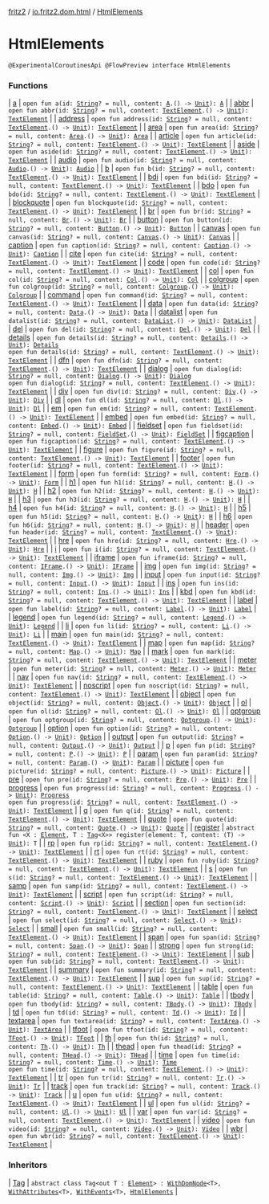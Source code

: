 [fritz2](../../index.md) / [io.fritz2.dom.html](../index.md) / [HtmlElements](./index.md)

# HtmlElements

`@ExperimentalCoroutinesApi @FlowPreview interface HtmlElements`

### Functions

| [a](a.md) | `open fun a(id: `[`String`](https://kotlinlang.org/api/latest/jvm/stdlib/kotlin/-string/index.html)`? = null, content: `[`A`](../-a/index.md)`.() -> `[`Unit`](https://kotlinlang.org/api/latest/jvm/stdlib/kotlin/-unit/index.html)`): `[`A`](../-a/index.md) |
| [abbr](abbr.md) | `open fun abbr(id: `[`String`](https://kotlinlang.org/api/latest/jvm/stdlib/kotlin/-string/index.html)`? = null, content: `[`TextElement`](../-text-element/index.md)`.() -> `[`Unit`](https://kotlinlang.org/api/latest/jvm/stdlib/kotlin/-unit/index.html)`): `[`TextElement`](../-text-element/index.md) |
| [address](address.md) | `open fun address(id: `[`String`](https://kotlinlang.org/api/latest/jvm/stdlib/kotlin/-string/index.html)`? = null, content: `[`TextElement`](../-text-element/index.md)`.() -> `[`Unit`](https://kotlinlang.org/api/latest/jvm/stdlib/kotlin/-unit/index.html)`): `[`TextElement`](../-text-element/index.md) |
| [area](area.md) | `open fun area(id: `[`String`](https://kotlinlang.org/api/latest/jvm/stdlib/kotlin/-string/index.html)`? = null, content: `[`Area`](../-area/index.md)`.() -> `[`Unit`](https://kotlinlang.org/api/latest/jvm/stdlib/kotlin/-unit/index.html)`): `[`Area`](../-area/index.md) |
| [article](article.md) | `open fun article(id: `[`String`](https://kotlinlang.org/api/latest/jvm/stdlib/kotlin/-string/index.html)`? = null, content: `[`TextElement`](../-text-element/index.md)`.() -> `[`Unit`](https://kotlinlang.org/api/latest/jvm/stdlib/kotlin/-unit/index.html)`): `[`TextElement`](../-text-element/index.md) |
| [aside](aside.md) | `open fun aside(id: `[`String`](https://kotlinlang.org/api/latest/jvm/stdlib/kotlin/-string/index.html)`? = null, content: `[`TextElement`](../-text-element/index.md)`.() -> `[`Unit`](https://kotlinlang.org/api/latest/jvm/stdlib/kotlin/-unit/index.html)`): `[`TextElement`](../-text-element/index.md) |
| [audio](audio.md) | `open fun audio(id: `[`String`](https://kotlinlang.org/api/latest/jvm/stdlib/kotlin/-string/index.html)`? = null, content: `[`Audio`](../-audio/index.md)`.() -> `[`Unit`](https://kotlinlang.org/api/latest/jvm/stdlib/kotlin/-unit/index.html)`): `[`Audio`](../-audio/index.md) |
| [b](b.md) | `open fun b(id: `[`String`](https://kotlinlang.org/api/latest/jvm/stdlib/kotlin/-string/index.html)`? = null, content: `[`TextElement`](../-text-element/index.md)`.() -> `[`Unit`](https://kotlinlang.org/api/latest/jvm/stdlib/kotlin/-unit/index.html)`): `[`TextElement`](../-text-element/index.md) |
| [bdi](bdi.md) | `open fun bdi(id: `[`String`](https://kotlinlang.org/api/latest/jvm/stdlib/kotlin/-string/index.html)`? = null, content: `[`TextElement`](../-text-element/index.md)`.() -> `[`Unit`](https://kotlinlang.org/api/latest/jvm/stdlib/kotlin/-unit/index.html)`): `[`TextElement`](../-text-element/index.md) |
| [bdo](bdo.md) | `open fun bdo(id: `[`String`](https://kotlinlang.org/api/latest/jvm/stdlib/kotlin/-string/index.html)`? = null, content: `[`TextElement`](../-text-element/index.md)`.() -> `[`Unit`](https://kotlinlang.org/api/latest/jvm/stdlib/kotlin/-unit/index.html)`): `[`TextElement`](../-text-element/index.md) |
| [blockquote](blockquote.md) | `open fun blockquote(id: `[`String`](https://kotlinlang.org/api/latest/jvm/stdlib/kotlin/-string/index.html)`? = null, content: `[`TextElement`](../-text-element/index.md)`.() -> `[`Unit`](https://kotlinlang.org/api/latest/jvm/stdlib/kotlin/-unit/index.html)`): `[`TextElement`](../-text-element/index.md) |
| [br](br.md) | `open fun br(id: `[`String`](https://kotlinlang.org/api/latest/jvm/stdlib/kotlin/-string/index.html)`? = null, content: `[`Br`](../-br/index.md)`.() -> `[`Unit`](https://kotlinlang.org/api/latest/jvm/stdlib/kotlin/-unit/index.html)`): `[`Br`](../-br/index.md) |
| [button](button.md) | `open fun button(id: `[`String`](https://kotlinlang.org/api/latest/jvm/stdlib/kotlin/-string/index.html)`? = null, content: `[`Button`](../-button/index.md)`.() -> `[`Unit`](https://kotlinlang.org/api/latest/jvm/stdlib/kotlin/-unit/index.html)`): `[`Button`](../-button/index.md) |
| [canvas](canvas.md) | `open fun canvas(id: `[`String`](https://kotlinlang.org/api/latest/jvm/stdlib/kotlin/-string/index.html)`? = null, content: `[`Canvas`](../-canvas/index.md)`.() -> `[`Unit`](https://kotlinlang.org/api/latest/jvm/stdlib/kotlin/-unit/index.html)`): `[`Canvas`](../-canvas/index.md) |
| [caption](caption.md) | `open fun caption(id: `[`String`](https://kotlinlang.org/api/latest/jvm/stdlib/kotlin/-string/index.html)`? = null, content: `[`Caption`](../-caption/index.md)`.() -> `[`Unit`](https://kotlinlang.org/api/latest/jvm/stdlib/kotlin/-unit/index.html)`): `[`Caption`](../-caption/index.md) |
| [cite](cite.md) | `open fun cite(id: `[`String`](https://kotlinlang.org/api/latest/jvm/stdlib/kotlin/-string/index.html)`? = null, content: `[`TextElement`](../-text-element/index.md)`.() -> `[`Unit`](https://kotlinlang.org/api/latest/jvm/stdlib/kotlin/-unit/index.html)`): `[`TextElement`](../-text-element/index.md) |
| [code](code.md) | `open fun code(id: `[`String`](https://kotlinlang.org/api/latest/jvm/stdlib/kotlin/-string/index.html)`? = null, content: `[`TextElement`](../-text-element/index.md)`.() -> `[`Unit`](https://kotlinlang.org/api/latest/jvm/stdlib/kotlin/-unit/index.html)`): `[`TextElement`](../-text-element/index.md) |
| [col](col.md) | `open fun col(id: `[`String`](https://kotlinlang.org/api/latest/jvm/stdlib/kotlin/-string/index.html)`? = null, content: `[`Col`](../-col/index.md)`.() -> `[`Unit`](https://kotlinlang.org/api/latest/jvm/stdlib/kotlin/-unit/index.html)`): `[`Col`](../-col/index.md) |
| [colgroup](colgroup.md) | `open fun colgroup(id: `[`String`](https://kotlinlang.org/api/latest/jvm/stdlib/kotlin/-string/index.html)`? = null, content: `[`Colgroup`](../-colgroup/index.md)`.() -> `[`Unit`](https://kotlinlang.org/api/latest/jvm/stdlib/kotlin/-unit/index.html)`): `[`Colgroup`](../-colgroup/index.md) |
| [command](command.md) | `open fun command(id: `[`String`](https://kotlinlang.org/api/latest/jvm/stdlib/kotlin/-string/index.html)`? = null, content: `[`TextElement`](../-text-element/index.md)`.() -> `[`Unit`](https://kotlinlang.org/api/latest/jvm/stdlib/kotlin/-unit/index.html)`): `[`TextElement`](../-text-element/index.md) |
| [data](data.md) | `open fun data(id: `[`String`](https://kotlinlang.org/api/latest/jvm/stdlib/kotlin/-string/index.html)`? = null, content: `[`Data`](../-data/index.md)`.() -> `[`Unit`](https://kotlinlang.org/api/latest/jvm/stdlib/kotlin/-unit/index.html)`): `[`Data`](../-data/index.md) |
| [datalist](datalist.md) | `open fun datalist(id: `[`String`](https://kotlinlang.org/api/latest/jvm/stdlib/kotlin/-string/index.html)`? = null, content: `[`DataList`](../-data-list/index.md)`.() -> `[`Unit`](https://kotlinlang.org/api/latest/jvm/stdlib/kotlin/-unit/index.html)`): `[`DataList`](../-data-list/index.md) |
| [del](del.md) | `open fun del(id: `[`String`](https://kotlinlang.org/api/latest/jvm/stdlib/kotlin/-string/index.html)`? = null, content: `[`Del`](../-del/index.md)`.() -> `[`Unit`](https://kotlinlang.org/api/latest/jvm/stdlib/kotlin/-unit/index.html)`): `[`Del`](../-del/index.md) |
| [details](details.md) | `open fun details(id: `[`String`](https://kotlinlang.org/api/latest/jvm/stdlib/kotlin/-string/index.html)`? = null, content: `[`Details`](../-details/index.md)`.() -> `[`Unit`](https://kotlinlang.org/api/latest/jvm/stdlib/kotlin/-unit/index.html)`): `[`Details`](../-details/index.md)<br>`open fun details(id: `[`String`](https://kotlinlang.org/api/latest/jvm/stdlib/kotlin/-string/index.html)`? = null, content: `[`TextElement`](../-text-element/index.md)`.() -> `[`Unit`](https://kotlinlang.org/api/latest/jvm/stdlib/kotlin/-unit/index.html)`): `[`TextElement`](../-text-element/index.md) |
| [dfn](dfn.md) | `open fun dfn(id: `[`String`](https://kotlinlang.org/api/latest/jvm/stdlib/kotlin/-string/index.html)`? = null, content: `[`TextElement`](../-text-element/index.md)`.() -> `[`Unit`](https://kotlinlang.org/api/latest/jvm/stdlib/kotlin/-unit/index.html)`): `[`TextElement`](../-text-element/index.md) |
| [dialog](dialog.md) | `open fun dialog(id: `[`String`](https://kotlinlang.org/api/latest/jvm/stdlib/kotlin/-string/index.html)`? = null, content: `[`Dialog`](../-dialog/index.md)`.() -> `[`Unit`](https://kotlinlang.org/api/latest/jvm/stdlib/kotlin/-unit/index.html)`): `[`Dialog`](../-dialog/index.md)<br>`open fun dialog(id: `[`String`](https://kotlinlang.org/api/latest/jvm/stdlib/kotlin/-string/index.html)`? = null, content: `[`TextElement`](../-text-element/index.md)`.() -> `[`Unit`](https://kotlinlang.org/api/latest/jvm/stdlib/kotlin/-unit/index.html)`): `[`TextElement`](../-text-element/index.md) |
| [div](div.md) | `open fun div(id: `[`String`](https://kotlinlang.org/api/latest/jvm/stdlib/kotlin/-string/index.html)`? = null, content: `[`Div`](../-div/index.md)`.() -> `[`Unit`](https://kotlinlang.org/api/latest/jvm/stdlib/kotlin/-unit/index.html)`): `[`Div`](../-div/index.md) |
| [dl](dl.md) | `open fun dl(id: `[`String`](https://kotlinlang.org/api/latest/jvm/stdlib/kotlin/-string/index.html)`? = null, content: `[`Dl`](../-dl/index.md)`.() -> `[`Unit`](https://kotlinlang.org/api/latest/jvm/stdlib/kotlin/-unit/index.html)`): `[`Dl`](../-dl/index.md) |
| [em](em.md) | `open fun em(id: `[`String`](https://kotlinlang.org/api/latest/jvm/stdlib/kotlin/-string/index.html)`? = null, content: `[`TextElement`](../-text-element/index.md)`.() -> `[`Unit`](https://kotlinlang.org/api/latest/jvm/stdlib/kotlin/-unit/index.html)`): `[`TextElement`](../-text-element/index.md) |
| [embed](embed.md) | `open fun embed(id: `[`String`](https://kotlinlang.org/api/latest/jvm/stdlib/kotlin/-string/index.html)`? = null, content: `[`Embed`](../-embed/index.md)`.() -> `[`Unit`](https://kotlinlang.org/api/latest/jvm/stdlib/kotlin/-unit/index.html)`): `[`Embed`](../-embed/index.md) |
| [fieldset](fieldset.md) | `open fun fieldset(id: `[`String`](https://kotlinlang.org/api/latest/jvm/stdlib/kotlin/-string/index.html)`? = null, content: `[`FieldSet`](../-field-set/index.md)`.() -> `[`Unit`](https://kotlinlang.org/api/latest/jvm/stdlib/kotlin/-unit/index.html)`): `[`FieldSet`](../-field-set/index.md) |
| [figcaption](figcaption.md) | `open fun figcaption(id: `[`String`](https://kotlinlang.org/api/latest/jvm/stdlib/kotlin/-string/index.html)`? = null, content: `[`TextElement`](../-text-element/index.md)`.() -> `[`Unit`](https://kotlinlang.org/api/latest/jvm/stdlib/kotlin/-unit/index.html)`): `[`TextElement`](../-text-element/index.md) |
| [figure](figure.md) | `open fun figure(id: `[`String`](https://kotlinlang.org/api/latest/jvm/stdlib/kotlin/-string/index.html)`? = null, content: `[`TextElement`](../-text-element/index.md)`.() -> `[`Unit`](https://kotlinlang.org/api/latest/jvm/stdlib/kotlin/-unit/index.html)`): `[`TextElement`](../-text-element/index.md) |
| [footer](footer.md) | `open fun footer(id: `[`String`](https://kotlinlang.org/api/latest/jvm/stdlib/kotlin/-string/index.html)`? = null, content: `[`TextElement`](../-text-element/index.md)`.() -> `[`Unit`](https://kotlinlang.org/api/latest/jvm/stdlib/kotlin/-unit/index.html)`): `[`TextElement`](../-text-element/index.md) |
| [form](form.md) | `open fun form(id: `[`String`](https://kotlinlang.org/api/latest/jvm/stdlib/kotlin/-string/index.html)`? = null, content: `[`Form`](../-form/index.md)`.() -> `[`Unit`](https://kotlinlang.org/api/latest/jvm/stdlib/kotlin/-unit/index.html)`): `[`Form`](../-form/index.md) |
| [h1](h1.md) | `open fun h1(id: `[`String`](https://kotlinlang.org/api/latest/jvm/stdlib/kotlin/-string/index.html)`? = null, content: `[`H`](../-h/index.md)`.() -> `[`Unit`](https://kotlinlang.org/api/latest/jvm/stdlib/kotlin/-unit/index.html)`): `[`H`](../-h/index.md) |
| [h2](h2.md) | `open fun h2(id: `[`String`](https://kotlinlang.org/api/latest/jvm/stdlib/kotlin/-string/index.html)`? = null, content: `[`H`](../-h/index.md)`.() -> `[`Unit`](https://kotlinlang.org/api/latest/jvm/stdlib/kotlin/-unit/index.html)`): `[`H`](../-h/index.md) |
| [h3](h3.md) | `open fun h3(id: `[`String`](https://kotlinlang.org/api/latest/jvm/stdlib/kotlin/-string/index.html)`? = null, content: `[`H`](../-h/index.md)`.() -> `[`Unit`](https://kotlinlang.org/api/latest/jvm/stdlib/kotlin/-unit/index.html)`): `[`H`](../-h/index.md) |
| [h4](h4.md) | `open fun h4(id: `[`String`](https://kotlinlang.org/api/latest/jvm/stdlib/kotlin/-string/index.html)`? = null, content: `[`H`](../-h/index.md)`.() -> `[`Unit`](https://kotlinlang.org/api/latest/jvm/stdlib/kotlin/-unit/index.html)`): `[`H`](../-h/index.md) |
| [h5](h5.md) | `open fun h5(id: `[`String`](https://kotlinlang.org/api/latest/jvm/stdlib/kotlin/-string/index.html)`? = null, content: `[`H`](../-h/index.md)`.() -> `[`Unit`](https://kotlinlang.org/api/latest/jvm/stdlib/kotlin/-unit/index.html)`): `[`H`](../-h/index.md) |
| [h6](h6.md) | `open fun h6(id: `[`String`](https://kotlinlang.org/api/latest/jvm/stdlib/kotlin/-string/index.html)`? = null, content: `[`H`](../-h/index.md)`.() -> `[`Unit`](https://kotlinlang.org/api/latest/jvm/stdlib/kotlin/-unit/index.html)`): `[`H`](../-h/index.md) |
| [header](header.md) | `open fun header(id: `[`String`](https://kotlinlang.org/api/latest/jvm/stdlib/kotlin/-string/index.html)`? = null, content: `[`TextElement`](../-text-element/index.md)`.() -> `[`Unit`](https://kotlinlang.org/api/latest/jvm/stdlib/kotlin/-unit/index.html)`): `[`TextElement`](../-text-element/index.md) |
| [hre](hre.md) | `open fun hre(id: `[`String`](https://kotlinlang.org/api/latest/jvm/stdlib/kotlin/-string/index.html)`? = null, content: `[`Hre`](../-hre/index.md)`.() -> `[`Unit`](https://kotlinlang.org/api/latest/jvm/stdlib/kotlin/-unit/index.html)`): `[`Hre`](../-hre/index.md) |
| [i](i.md) | `open fun i(id: `[`String`](https://kotlinlang.org/api/latest/jvm/stdlib/kotlin/-string/index.html)`? = null, content: `[`TextElement`](../-text-element/index.md)`.() -> `[`Unit`](https://kotlinlang.org/api/latest/jvm/stdlib/kotlin/-unit/index.html)`): `[`TextElement`](../-text-element/index.md) |
| [iframe](iframe.md) | `open fun iframe(id: `[`String`](https://kotlinlang.org/api/latest/jvm/stdlib/kotlin/-string/index.html)`? = null, content: `[`IFrame`](../-i-frame/index.md)`.() -> `[`Unit`](https://kotlinlang.org/api/latest/jvm/stdlib/kotlin/-unit/index.html)`): `[`IFrame`](../-i-frame/index.md) |
| [img](img.md) | `open fun img(id: `[`String`](https://kotlinlang.org/api/latest/jvm/stdlib/kotlin/-string/index.html)`? = null, content: `[`Img`](../-img/index.md)`.() -> `[`Unit`](https://kotlinlang.org/api/latest/jvm/stdlib/kotlin/-unit/index.html)`): `[`Img`](../-img/index.md) |
| [input](input.md) | `open fun input(id: `[`String`](https://kotlinlang.org/api/latest/jvm/stdlib/kotlin/-string/index.html)`? = null, content: `[`Input`](../-input/index.md)`.() -> `[`Unit`](https://kotlinlang.org/api/latest/jvm/stdlib/kotlin/-unit/index.html)`): `[`Input`](../-input/index.md) |
| [ins](ins.md) | `open fun ins(id: `[`String`](https://kotlinlang.org/api/latest/jvm/stdlib/kotlin/-string/index.html)`? = null, content: `[`Ins`](../-ins/index.md)`.() -> `[`Unit`](https://kotlinlang.org/api/latest/jvm/stdlib/kotlin/-unit/index.html)`): `[`Ins`](../-ins/index.md) |
| [kbd](kbd.md) | `open fun kbd(id: `[`String`](https://kotlinlang.org/api/latest/jvm/stdlib/kotlin/-string/index.html)`? = null, content: `[`TextElement`](../-text-element/index.md)`.() -> `[`Unit`](https://kotlinlang.org/api/latest/jvm/stdlib/kotlin/-unit/index.html)`): `[`TextElement`](../-text-element/index.md) |
| [label](label.md) | `open fun label(id: `[`String`](https://kotlinlang.org/api/latest/jvm/stdlib/kotlin/-string/index.html)`? = null, content: `[`Label`](../-label/index.md)`.() -> `[`Unit`](https://kotlinlang.org/api/latest/jvm/stdlib/kotlin/-unit/index.html)`): `[`Label`](../-label/index.md) |
| [legend](legend.md) | `open fun legend(id: `[`String`](https://kotlinlang.org/api/latest/jvm/stdlib/kotlin/-string/index.html)`? = null, content: `[`Legend`](../-legend/index.md)`.() -> `[`Unit`](https://kotlinlang.org/api/latest/jvm/stdlib/kotlin/-unit/index.html)`): `[`Legend`](../-legend/index.md) |
| [li](li.md) | `open fun li(id: `[`String`](https://kotlinlang.org/api/latest/jvm/stdlib/kotlin/-string/index.html)`? = null, content: `[`Li`](../-li/index.md)`.() -> `[`Unit`](https://kotlinlang.org/api/latest/jvm/stdlib/kotlin/-unit/index.html)`): `[`Li`](../-li/index.md) |
| [main](main.md) | `open fun main(id: `[`String`](https://kotlinlang.org/api/latest/jvm/stdlib/kotlin/-string/index.html)`? = null, content: `[`TextElement`](../-text-element/index.md)`.() -> `[`Unit`](https://kotlinlang.org/api/latest/jvm/stdlib/kotlin/-unit/index.html)`): `[`TextElement`](../-text-element/index.md) |
| [map](map.md) | `open fun map(id: `[`String`](https://kotlinlang.org/api/latest/jvm/stdlib/kotlin/-string/index.html)`? = null, content: `[`Map`](../-map/index.md)`.() -> `[`Unit`](https://kotlinlang.org/api/latest/jvm/stdlib/kotlin/-unit/index.html)`): `[`Map`](../-map/index.md) |
| [mark](mark.md) | `open fun mark(id: `[`String`](https://kotlinlang.org/api/latest/jvm/stdlib/kotlin/-string/index.html)`? = null, content: `[`TextElement`](../-text-element/index.md)`.() -> `[`Unit`](https://kotlinlang.org/api/latest/jvm/stdlib/kotlin/-unit/index.html)`): `[`TextElement`](../-text-element/index.md) |
| [meter](meter.md) | `open fun meter(id: `[`String`](https://kotlinlang.org/api/latest/jvm/stdlib/kotlin/-string/index.html)`? = null, content: `[`Meter`](../-meter/index.md)`.() -> `[`Unit`](https://kotlinlang.org/api/latest/jvm/stdlib/kotlin/-unit/index.html)`): `[`Meter`](../-meter/index.md) |
| [nav](nav.md) | `open fun nav(id: `[`String`](https://kotlinlang.org/api/latest/jvm/stdlib/kotlin/-string/index.html)`? = null, content: `[`TextElement`](../-text-element/index.md)`.() -> `[`Unit`](https://kotlinlang.org/api/latest/jvm/stdlib/kotlin/-unit/index.html)`): `[`TextElement`](../-text-element/index.md) |
| [noscript](noscript.md) | `open fun noscript(id: `[`String`](https://kotlinlang.org/api/latest/jvm/stdlib/kotlin/-string/index.html)`? = null, content: `[`TextElement`](../-text-element/index.md)`.() -> `[`Unit`](https://kotlinlang.org/api/latest/jvm/stdlib/kotlin/-unit/index.html)`): `[`TextElement`](../-text-element/index.md) |
| [object](object.md) | `open fun object(id: `[`String`](https://kotlinlang.org/api/latest/jvm/stdlib/kotlin/-string/index.html)`? = null, content: `[`Object`](../-object/index.md)`.() -> `[`Unit`](https://kotlinlang.org/api/latest/jvm/stdlib/kotlin/-unit/index.html)`): `[`Object`](../-object/index.md) |
| [ol](ol.md) | `open fun ol(id: `[`String`](https://kotlinlang.org/api/latest/jvm/stdlib/kotlin/-string/index.html)`? = null, content: `[`Ol`](../-ol/index.md)`.() -> `[`Unit`](https://kotlinlang.org/api/latest/jvm/stdlib/kotlin/-unit/index.html)`): `[`Ol`](../-ol/index.md) |
| [optgroup](optgroup.md) | `open fun optgroup(id: `[`String`](https://kotlinlang.org/api/latest/jvm/stdlib/kotlin/-string/index.html)`? = null, content: `[`Optgroup`](../-optgroup/index.md)`.() -> `[`Unit`](https://kotlinlang.org/api/latest/jvm/stdlib/kotlin/-unit/index.html)`): `[`Optgroup`](../-optgroup/index.md) |
| [option](option.md) | `open fun option(id: `[`String`](https://kotlinlang.org/api/latest/jvm/stdlib/kotlin/-string/index.html)`? = null, content: `[`Option`](../-option/index.md)`.() -> `[`Unit`](https://kotlinlang.org/api/latest/jvm/stdlib/kotlin/-unit/index.html)`): `[`Option`](../-option/index.md) |
| [output](output.md) | `open fun output(id: `[`String`](https://kotlinlang.org/api/latest/jvm/stdlib/kotlin/-string/index.html)`? = null, content: `[`Output`](../-output/index.md)`.() -> `[`Unit`](https://kotlinlang.org/api/latest/jvm/stdlib/kotlin/-unit/index.html)`): `[`Output`](../-output/index.md) |
| [p](p.md) | `open fun p(id: `[`String`](https://kotlinlang.org/api/latest/jvm/stdlib/kotlin/-string/index.html)`? = null, content: `[`P`](../-p/index.md)`.() -> `[`Unit`](https://kotlinlang.org/api/latest/jvm/stdlib/kotlin/-unit/index.html)`): `[`P`](../-p/index.md) |
| [param](param.md) | `open fun param(id: `[`String`](https://kotlinlang.org/api/latest/jvm/stdlib/kotlin/-string/index.html)`? = null, content: `[`Param`](../-param/index.md)`.() -> `[`Unit`](https://kotlinlang.org/api/latest/jvm/stdlib/kotlin/-unit/index.html)`): `[`Param`](../-param/index.md) |
| [picture](picture.md) | `open fun picture(id: `[`String`](https://kotlinlang.org/api/latest/jvm/stdlib/kotlin/-string/index.html)`? = null, content: `[`Picture`](../-picture/index.md)`.() -> `[`Unit`](https://kotlinlang.org/api/latest/jvm/stdlib/kotlin/-unit/index.html)`): `[`Picture`](../-picture/index.md) |
| [pre](pre.md) | `open fun pre(id: `[`String`](https://kotlinlang.org/api/latest/jvm/stdlib/kotlin/-string/index.html)`? = null, content: `[`Pre`](../-pre/index.md)`.() -> `[`Unit`](https://kotlinlang.org/api/latest/jvm/stdlib/kotlin/-unit/index.html)`): `[`Pre`](../-pre/index.md) |
| [progress](progress.md) | `open fun progress(id: `[`String`](https://kotlinlang.org/api/latest/jvm/stdlib/kotlin/-string/index.html)`? = null, content: `[`Progress`](../-progress/index.md)`.() -> `[`Unit`](https://kotlinlang.org/api/latest/jvm/stdlib/kotlin/-unit/index.html)`): `[`Progress`](../-progress/index.md)<br>`open fun progress(id: `[`String`](https://kotlinlang.org/api/latest/jvm/stdlib/kotlin/-string/index.html)`? = null, content: `[`TextElement`](../-text-element/index.md)`.() -> `[`Unit`](https://kotlinlang.org/api/latest/jvm/stdlib/kotlin/-unit/index.html)`): `[`TextElement`](../-text-element/index.md) |
| [q](q.md) | `open fun q(id: `[`String`](https://kotlinlang.org/api/latest/jvm/stdlib/kotlin/-string/index.html)`? = null, content: `[`TextElement`](../-text-element/index.md)`.() -> `[`Unit`](https://kotlinlang.org/api/latest/jvm/stdlib/kotlin/-unit/index.html)`): `[`TextElement`](../-text-element/index.md) |
| [quote](quote.md) | `open fun quote(id: `[`String`](https://kotlinlang.org/api/latest/jvm/stdlib/kotlin/-string/index.html)`? = null, content: `[`Quote`](../-quote/index.md)`.() -> `[`Unit`](https://kotlinlang.org/api/latest/jvm/stdlib/kotlin/-unit/index.html)`): `[`Quote`](../-quote/index.md) |
| [register](register.md) | `abstract fun <X : `[`Element`](https://kotlinlang.org/api/latest/jvm/stdlib/org.w3c.dom/-element/index.html)`, T : `[`Tag`](../../io.fritz2.dom/-tag/index.md)`<X>> register(element: T, content: (T) -> `[`Unit`](https://kotlinlang.org/api/latest/jvm/stdlib/kotlin/-unit/index.html)`): T` |
| [rp](rp.md) | `open fun rp(id: `[`String`](https://kotlinlang.org/api/latest/jvm/stdlib/kotlin/-string/index.html)`? = null, content: `[`TextElement`](../-text-element/index.md)`.() -> `[`Unit`](https://kotlinlang.org/api/latest/jvm/stdlib/kotlin/-unit/index.html)`): `[`TextElement`](../-text-element/index.md) |
| [rt](rt.md) | `open fun rt(id: `[`String`](https://kotlinlang.org/api/latest/jvm/stdlib/kotlin/-string/index.html)`? = null, content: `[`TextElement`](../-text-element/index.md)`.() -> `[`Unit`](https://kotlinlang.org/api/latest/jvm/stdlib/kotlin/-unit/index.html)`): `[`TextElement`](../-text-element/index.md) |
| [ruby](ruby.md) | `open fun ruby(id: `[`String`](https://kotlinlang.org/api/latest/jvm/stdlib/kotlin/-string/index.html)`? = null, content: `[`TextElement`](../-text-element/index.md)`.() -> `[`Unit`](https://kotlinlang.org/api/latest/jvm/stdlib/kotlin/-unit/index.html)`): `[`TextElement`](../-text-element/index.md) |
| [s](s.md) | `open fun s(id: `[`String`](https://kotlinlang.org/api/latest/jvm/stdlib/kotlin/-string/index.html)`? = null, content: `[`TextElement`](../-text-element/index.md)`.() -> `[`Unit`](https://kotlinlang.org/api/latest/jvm/stdlib/kotlin/-unit/index.html)`): `[`TextElement`](../-text-element/index.md) |
| [samp](samp.md) | `open fun samp(id: `[`String`](https://kotlinlang.org/api/latest/jvm/stdlib/kotlin/-string/index.html)`? = null, content: `[`TextElement`](../-text-element/index.md)`.() -> `[`Unit`](https://kotlinlang.org/api/latest/jvm/stdlib/kotlin/-unit/index.html)`): `[`TextElement`](../-text-element/index.md) |
| [script](script.md) | `open fun script(id: `[`String`](https://kotlinlang.org/api/latest/jvm/stdlib/kotlin/-string/index.html)`? = null, content: `[`Script`](../-script/index.md)`.() -> `[`Unit`](https://kotlinlang.org/api/latest/jvm/stdlib/kotlin/-unit/index.html)`): `[`Script`](../-script/index.md) |
| [section](section.md) | `open fun section(id: `[`String`](https://kotlinlang.org/api/latest/jvm/stdlib/kotlin/-string/index.html)`? = null, content: `[`TextElement`](../-text-element/index.md)`.() -> `[`Unit`](https://kotlinlang.org/api/latest/jvm/stdlib/kotlin/-unit/index.html)`): `[`TextElement`](../-text-element/index.md) |
| [select](select.md) | `open fun select(id: `[`String`](https://kotlinlang.org/api/latest/jvm/stdlib/kotlin/-string/index.html)`? = null, content: `[`Select`](../-select/index.md)`.() -> `[`Unit`](https://kotlinlang.org/api/latest/jvm/stdlib/kotlin/-unit/index.html)`): `[`Select`](../-select/index.md) |
| [small](small.md) | `open fun small(id: `[`String`](https://kotlinlang.org/api/latest/jvm/stdlib/kotlin/-string/index.html)`? = null, content: `[`TextElement`](../-text-element/index.md)`.() -> `[`Unit`](https://kotlinlang.org/api/latest/jvm/stdlib/kotlin/-unit/index.html)`): `[`TextElement`](../-text-element/index.md) |
| [span](span.md) | `open fun span(id: `[`String`](https://kotlinlang.org/api/latest/jvm/stdlib/kotlin/-string/index.html)`? = null, content: `[`Span`](../-span/index.md)`.() -> `[`Unit`](https://kotlinlang.org/api/latest/jvm/stdlib/kotlin/-unit/index.html)`): `[`Span`](../-span/index.md) |
| [strong](strong.md) | `open fun strong(id: `[`String`](https://kotlinlang.org/api/latest/jvm/stdlib/kotlin/-string/index.html)`? = null, content: `[`TextElement`](../-text-element/index.md)`.() -> `[`Unit`](https://kotlinlang.org/api/latest/jvm/stdlib/kotlin/-unit/index.html)`): `[`TextElement`](../-text-element/index.md) |
| [sub](sub.md) | `open fun sub(id: `[`String`](https://kotlinlang.org/api/latest/jvm/stdlib/kotlin/-string/index.html)`? = null, content: `[`TextElement`](../-text-element/index.md)`.() -> `[`Unit`](https://kotlinlang.org/api/latest/jvm/stdlib/kotlin/-unit/index.html)`): `[`TextElement`](../-text-element/index.md) |
| [summary](summary.md) | `open fun summary(id: `[`String`](https://kotlinlang.org/api/latest/jvm/stdlib/kotlin/-string/index.html)`? = null, content: `[`TextElement`](../-text-element/index.md)`.() -> `[`Unit`](https://kotlinlang.org/api/latest/jvm/stdlib/kotlin/-unit/index.html)`): `[`TextElement`](../-text-element/index.md) |
| [sup](sup.md) | `open fun sup(id: `[`String`](https://kotlinlang.org/api/latest/jvm/stdlib/kotlin/-string/index.html)`? = null, content: `[`TextElement`](../-text-element/index.md)`.() -> `[`Unit`](https://kotlinlang.org/api/latest/jvm/stdlib/kotlin/-unit/index.html)`): `[`TextElement`](../-text-element/index.md) |
| [table](table.md) | `open fun table(id: `[`String`](https://kotlinlang.org/api/latest/jvm/stdlib/kotlin/-string/index.html)`? = null, content: `[`Table`](../-table/index.md)`.() -> `[`Unit`](https://kotlinlang.org/api/latest/jvm/stdlib/kotlin/-unit/index.html)`): `[`Table`](../-table/index.md) |
| [tbody](tbody.md) | `open fun tbody(id: `[`String`](https://kotlinlang.org/api/latest/jvm/stdlib/kotlin/-string/index.html)`? = null, content: `[`TBody`](../-t-body/index.md)`.() -> `[`Unit`](https://kotlinlang.org/api/latest/jvm/stdlib/kotlin/-unit/index.html)`): `[`TBody`](../-t-body/index.md) |
| [td](td.md) | `open fun td(id: `[`String`](https://kotlinlang.org/api/latest/jvm/stdlib/kotlin/-string/index.html)`? = null, content: `[`Td`](../-td/index.md)`.() -> `[`Unit`](https://kotlinlang.org/api/latest/jvm/stdlib/kotlin/-unit/index.html)`): `[`Td`](../-td/index.md) |
| [textarea](textarea.md) | `open fun textarea(id: `[`String`](https://kotlinlang.org/api/latest/jvm/stdlib/kotlin/-string/index.html)`? = null, content: `[`TextArea`](../-text-area/index.md)`.() -> `[`Unit`](https://kotlinlang.org/api/latest/jvm/stdlib/kotlin/-unit/index.html)`): `[`TextArea`](../-text-area/index.md) |
| [tfoot](tfoot.md) | `open fun tfoot(id: `[`String`](https://kotlinlang.org/api/latest/jvm/stdlib/kotlin/-string/index.html)`? = null, content: `[`TFoot`](../-t-foot/index.md)`.() -> `[`Unit`](https://kotlinlang.org/api/latest/jvm/stdlib/kotlin/-unit/index.html)`): `[`TFoot`](../-t-foot/index.md) |
| [th](th.md) | `open fun th(id: `[`String`](https://kotlinlang.org/api/latest/jvm/stdlib/kotlin/-string/index.html)`? = null, content: `[`Th`](../-th/index.md)`.() -> `[`Unit`](https://kotlinlang.org/api/latest/jvm/stdlib/kotlin/-unit/index.html)`): `[`Th`](../-th/index.md) |
| [thead](thead.md) | `open fun thead(id: `[`String`](https://kotlinlang.org/api/latest/jvm/stdlib/kotlin/-string/index.html)`? = null, content: `[`THead`](../-t-head/index.md)`.() -> `[`Unit`](https://kotlinlang.org/api/latest/jvm/stdlib/kotlin/-unit/index.html)`): `[`THead`](../-t-head/index.md) |
| [time](time.md) | `open fun time(id: `[`String`](https://kotlinlang.org/api/latest/jvm/stdlib/kotlin/-string/index.html)`? = null, content: `[`Time`](../-time/index.md)`.() -> `[`Unit`](https://kotlinlang.org/api/latest/jvm/stdlib/kotlin/-unit/index.html)`): `[`Time`](../-time/index.md)<br>`open fun time(id: `[`String`](https://kotlinlang.org/api/latest/jvm/stdlib/kotlin/-string/index.html)`? = null, content: `[`TextElement`](../-text-element/index.md)`.() -> `[`Unit`](https://kotlinlang.org/api/latest/jvm/stdlib/kotlin/-unit/index.html)`): `[`TextElement`](../-text-element/index.md) |
| [tr](tr.md) | `open fun tr(id: `[`String`](https://kotlinlang.org/api/latest/jvm/stdlib/kotlin/-string/index.html)`? = null, content: `[`Tr`](../-tr/index.md)`.() -> `[`Unit`](https://kotlinlang.org/api/latest/jvm/stdlib/kotlin/-unit/index.html)`): `[`Tr`](../-tr/index.md) |
| [track](track.md) | `open fun track(id: `[`String`](https://kotlinlang.org/api/latest/jvm/stdlib/kotlin/-string/index.html)`? = null, content: `[`Track`](../-track/index.md)`.() -> `[`Unit`](https://kotlinlang.org/api/latest/jvm/stdlib/kotlin/-unit/index.html)`): `[`Track`](../-track/index.md) |
| [u](u.md) | `open fun u(id: `[`String`](https://kotlinlang.org/api/latest/jvm/stdlib/kotlin/-string/index.html)`? = null, content: `[`TextElement`](../-text-element/index.md)`.() -> `[`Unit`](https://kotlinlang.org/api/latest/jvm/stdlib/kotlin/-unit/index.html)`): `[`TextElement`](../-text-element/index.md) |
| [ul](ul.md) | `open fun ul(id: `[`String`](https://kotlinlang.org/api/latest/jvm/stdlib/kotlin/-string/index.html)`? = null, content: `[`Ul`](../-ul/index.md)`.() -> `[`Unit`](https://kotlinlang.org/api/latest/jvm/stdlib/kotlin/-unit/index.html)`): `[`Ul`](../-ul/index.md) |
| [var](var.md) | `open fun var(id: `[`String`](https://kotlinlang.org/api/latest/jvm/stdlib/kotlin/-string/index.html)`? = null, content: `[`TextElement`](../-text-element/index.md)`.() -> `[`Unit`](https://kotlinlang.org/api/latest/jvm/stdlib/kotlin/-unit/index.html)`): `[`TextElement`](../-text-element/index.md) |
| [video](video.md) | `open fun video(id: `[`String`](https://kotlinlang.org/api/latest/jvm/stdlib/kotlin/-string/index.html)`? = null, content: `[`Video`](../-video/index.md)`.() -> `[`Unit`](https://kotlinlang.org/api/latest/jvm/stdlib/kotlin/-unit/index.html)`): `[`Video`](../-video/index.md) |
| [wbr](wbr.md) | `open fun wbr(id: `[`String`](https://kotlinlang.org/api/latest/jvm/stdlib/kotlin/-string/index.html)`? = null, content: `[`TextElement`](../-text-element/index.md)`.() -> `[`Unit`](https://kotlinlang.org/api/latest/jvm/stdlib/kotlin/-unit/index.html)`): `[`TextElement`](../-text-element/index.md) |

### Inheritors

| [Tag](../../io.fritz2.dom/-tag/index.md) | `abstract class Tag<out T : `[`Element`](https://kotlinlang.org/api/latest/jvm/stdlib/org.w3c.dom/-element/index.html)`> : `[`WithDomNode`](../../io.fritz2.dom/-with-dom-node/index.md)`<T>, `[`WithAttributes`](../../io.fritz2.dom/-with-attributes/index.md)`<T>, `[`WithEvents`](../../io.fritz2.dom/-with-events/index.md)`<T>, `[`HtmlElements`](./index.md) |


